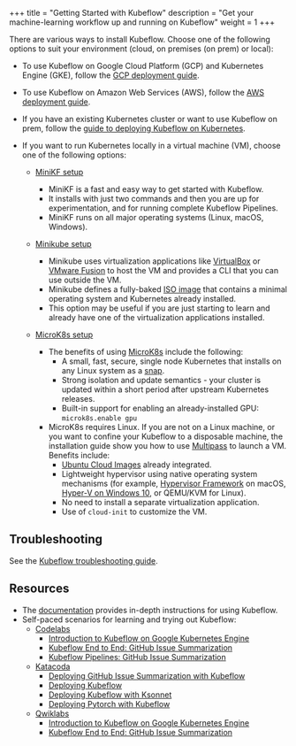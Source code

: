 +++
title = "Getting Started with Kubeflow"
description = "Get your machine-learning workflow up and running on Kubeflow"
weight = 1
+++

There are various ways to install Kubeflow. Choose one of the following options
to suit your environment (cloud, on premises (on prem) or local):

* To use Kubeflow on Google Cloud Platform (GCP) and Kubernetes Engine (GKE),
  follow the [GCP deployment guide](/docs/gke/deploy/).
* To use Kubeflow on Amazon Web Services (AWS),
  follow the [AWS deployment guide](/docs/aws/deploy/).
* If you have an existing Kubernetes cluster or want to use Kubeflow on prem,
  follow the [guide to deploying Kubeflow on 
  Kubernetes](/docs/started/getting-started-k8s/).
* If you want to run Kubernetes locally in a virtual machine (VM), choose one of 
  the following options:

   * [MiniKF setup](/docs/started/getting-started-minikf/)
      * MiniKF is a fast and easy way to get started with Kubeflow.
      * It installs with just two commands and then you are up for
	      experimentation, and for running complete Kubeflow Pipelines.
      * MiniKF runs on all major operating systems (Linux, macOS, Windows).

   * [Minikube setup](/docs/started/getting-started-minikube/)
      * Minikube uses virtualization applications like 
        [VirtualBox](https://www.virtualbox.org/) or [VMware
        Fusion](https://www.vmware.com/products/fusion.html) to host the VM
	      and provides a CLI that you can use outside the VM.
      * Minikube defines a fully-baked
       [ISO image](https://en.wikipedia.org/wiki/ISO_image) that contains a
        minimal operating system and Kubernetes already installed.
      * This option may be useful if you are just starting to learn and already
	      have one of the virtualization applications installed.

   * [MicroK8s setup](/docs/started/getting-started-multipass/)
      * The benefits of using [MicroK8s](https://microk8s.io/) include the
        following:
          - A small, fast, secure, single node Kubernetes that installs on any
            Linux system as a [snap](https://snapcraft.io/microk8s).
          - Strong isolation and update semantics - your cluster
            is updated within a short period after upstream Kubernetes
            releases.
          - Built-in support for enabling an already-installed GPU:
            `microk8s.enable gpu`
      * MicroK8s requires Linux. If you are not on a Linux machine, or you want
        to confine your Kubeflow to a disposable machine, the installation guide
        show you how to use
        [Multipass](https://github.com/CanonicalLtd/multipass) to launch a VM.
        Benefits include:
          - [Ubuntu Cloud Images](http://cloud-images.ubuntu.com/) already
            integrated.
          - Lightweight hypervisor using native operating system mechanisms
            (for example, [Hypervisor
            Framework](https://developer.apple.com/documentation/hypervisor) on
            macOS, [Hyper-V on Windows
            10](https://docs.microsoft.com/en-us/virtualization/hyper-v-on-windows/quick-start/enable-hyper-v), or
            QEMU/KVM for Linux).
          - No need to install a separate virtualization application.
          - Use of `cloud-init` to customize the VM.
    
## Troubleshooting

See the [Kubeflow troubleshooting guide](/docs/other-guides/troubleshooting/).

## Resources

* The [documentation](/docs/) provides in-depth instructions for using Kubeflow.
* Self-paced scenarios for learning and trying out Kubeflow:
  * [Codelabs](https://codelabs.developers.google.com/?cat=tensorflow)
      * [Introduction to Kubeflow on Google Kubernetes
        Engine](https://codelabs.developers.google.com/codelabs/kubeflow-introduction/index.html)
      * [Kubeflow End to End: GitHub Issue
        Summarization](https://codelabs.developers.google.com/codelabs/cloud-kubeflow-e2e-gis/index.html)
      * [Kubeflow Pipelines: GitHub Issue
        Summarization](https://codelabs.developers.google.com/codelabs/cloud-kubeflow-pipelines-gis/index.html)
  * [Katacoda](https://www.katacoda.com/kubeflow)
      * [Deploying GitHub Issue Summarization with
        Kubeflow](https://www.katacoda.com/kubeflow/scenarios/deploying-github-issue-summarization)
      * [Deploying
        Kubeflow](https://www.katacoda.com/kubeflow/scenarios/deploying-kubeflow)
      * [Deploying Kubeflow with
        Ksonnet](https://www.katacoda.com/kubeflow/scenarios/deploying-kubeflow-with-ksonnet)
      * [Deploying Pytorch with
        Kubeflow](https://www.katacoda.com/kubeflow/scenarios/deploy-pytorch-with-kubeflow)
  * [Qwiklabs](https://qwiklabs.com/catalog?keywords=kubeflow)
      * [Introduction to Kubeflow on Google Kubernetes
        Engine](https://qwiklabs.com/focuses/960?locale=en&parent=catalog)
      * [Kubeflow End to End: GitHub Issue
        Summarization](https://qwiklabs.com/focuses/1257?locale=en&parent=catalog)
